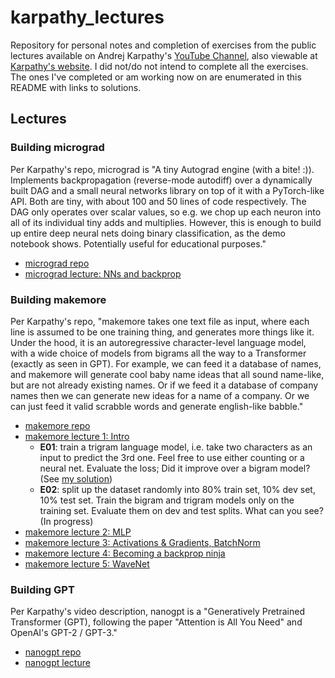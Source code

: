 # karpathy_lectures

Repository for personal notes and completion of exercises from the public lectures available on Andrej Karpathy's [YouTube Channel](https://www.youtube.com/@AndrejKarpathy), also viewable at [Karpathy's website](https://karpathy.ai/zero-to-hero.html). I did not/do not intend to complete all the exercises. The ones I've completed or am working now on are enumerated in this README with links to solutions.

## Lectures

### Building micrograd

Per Karpathy's repo, micrograd is "A tiny Autograd engine (with a bite! :)). Implements backpropagation (reverse-mode autodiff) over a dynamically built DAG and a small neural networks library on top of it with a PyTorch-like API. Both are tiny, with about 100 and 50 lines of code respectively. The DAG only operates over scalar values, so e.g. we chop up each neuron into all of its individual tiny adds and multiplies. However, this is enough to build up entire deep neural nets doing binary classification, as the demo notebook shows. Potentially useful for educational purposes."
* [micrograd repo](https://github.com/karpathy/micrograd)
* [micrograd lecture: NNs and backprop](https://www.youtube.com/watch?v=VMj-3S1tku0)

### Building makemore

Per Karpathy's repo, "makemore takes one text file as input, where each line is assumed to be one training thing, and generates more things like it. Under the hood, it is an autoregressive character-level language model, with a wide choice of models from bigrams all the way to a Transformer (exactly as seen in GPT). For example, we can feed it a database of names, and makemore will generate cool baby name ideas that all sound name-like, but are not already existing names. Or if we feed it a database of company names then we can generate new ideas for a name of a company. Or we can just feed it valid scrabble words and generate english-like babble."
* [makemore repo](https://github.com/karpathy/makemore)
* [makemore lecture 1: Intro](https://www.youtube.com/watch?v=PaCmpygFfXo)
    - **E01**: train a trigram language model, i.e. take two characters as an input to predict the 3rd one. Feel free to use either counting or a neural net. Evaluate the loss; Did it improve over a bigram model? (See [my solution](makemore/exercises/lecture_1/e01))
    - **E02**: split up the dataset randomly into 80% train set, 10% dev set, 10% test set. Train the bigram and trigram models only on the training set. Evaluate them on dev and test splits. What can you see? (In progress)
* [makemore lecture 2: MLP](https://www.youtube.com/watch?v=TCH_1BHY58I)
* [makemore lecture 3: Activations & Gradients, BatchNorm](https://www.youtube.com/watch?v=P6sfmUTpUmc)
* [makemore lecture 4: Becoming a backprop ninja](https://www.youtube.com/watch?v=q8SA3rM6ckI)
* [makemore lecture 5: WaveNet](https://www.youtube.com/watch?v=t3YJ5hKiMQ0)

### Building GPT

Per Karpathy's video description, nanogpt is a "Generatively Pretrained Transformer (GPT), following the paper "Attention is All You Need" and OpenAI's GPT-2 / GPT-3."
* [nanogpt repo](https://github.com/karpathy/ng-video-lecture)
* [nanogpt lecture](https://www.youtube.com/watch?v=kCc8FmEb1nY)
